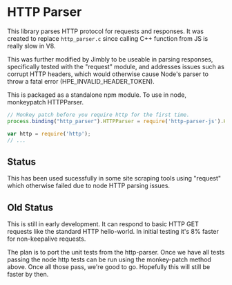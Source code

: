 # HTTP Parser

This library parses HTTP protocol for requests and responses.  It was created to replace `http_parser.c` since calling C++ function from JS is really slow in V8.

This was further modified by Jimbly to be useable in parsing responses, specifically tested with the "request" module, and addresses issues such as corrupt HTTP headers, which would otherwise cause Node's parser to throw a fatal error (HPE_INVALID_HEADER_TOKEN).

This is packaged as a standalone npm module.  To use in node, monkeypatch HTTPParser.

```js
// Monkey patch before you require http for the first time.
process.binding("http_parser").HTTPParser = require('http-parser-js').HTTPParser;

var http = require('http');
// ...
```

## Status

This has been used sucessfully in some site scraping tools using "request" which otherwise failed due to node HTTP parsing issues.

## Old Status

This is still in early development.  It can respond to basic HTTP GET requests like the standard HTTP hello-world.  In initial testing it's 8% faster for non-keepalive requests.

The plan is to port the unit tests from the http-parser.  Once we have all tests passing the node http tests can be run using the monkey-patch method above.  Once all those pass, we're good to go.  Hopefully this will still be faster by then.
